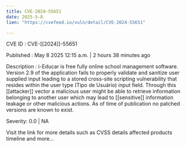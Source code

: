 ```yaml
---
title: CVE-2024-55651
date: 2025-5-8
lien: "https://cvefeed.io/vuln/detail/CVE-2024-55651"

---
```


CVE ID : CVE-[[2024]]-55651

Published :  May 8
2025
12:15 a.m. | 2 hours
38 minutes ago

Description : i-Educar is free
fully online school management software. Version 2.9 of the application fails to properly validate and sanitize user supplied input
leading to a stored cross-site scripting vulnerability that resides within the user type (Tipo de Usuário) input field. Through this  [[attacker]] vector a malicious user might be able to retrieve information belonging to another user
which may lead to  [[sensitive]] information leakage or other malicious actions. As of time of publication
no patched versions are known to exist.

Severity: 0.0 | NA

Visit the link for more details
such as CVSS details
affected products
timeline
and more...
